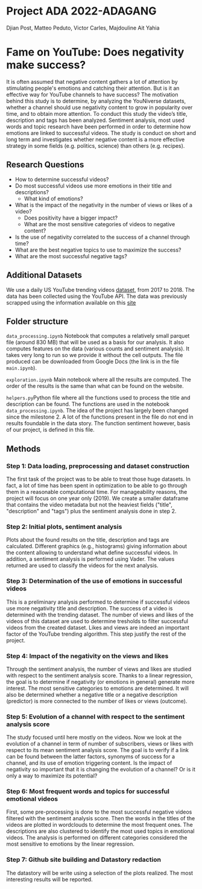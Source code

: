 # Project ADA 2022-ADAGANG
Djian Post, Matteo Peduto, Victor Carles, Majdouline Ait Yahia

# Fame on YouTube: Does negativity make success?

It is often assumed that negative content gathers a lot of attention by stimulating people's emotions and catching their attention. But is it an effective way for YouTube channels to have success? The motivation behind this study is to determine, by analyzing the YouNiverse datasets, whether a channel should use negativity content to grow in popularity over time, and to obtain more attention. To conduct this study the video’s title, description and tags has been analyzed. Sentiment analysis, most used words and topic research have been performed in order to determine how emotions are linked to successful videos. The study is conduct on short and long term and investigates whether negative content is a more effective strategy in some fields (e.g. politics, science) than others (e.g. recipes). 

## Research Questions

* How to determine successful videos?
* Do most successful videos use more emotions in their title and descriptions? 
    * What kind of emotions?
* What is the impact of the negativity in the number of views or likes of a video?
    * Does positivity have a bigger impact?
    *	What are the most sensitive categories of videos to negative content?
* Is the use of negativity correlated to the success of a channel through time?
* What are the best negative topics to use to maximize the success?
* What are the most successful negative tags?

## Additional Datasets

We use a daily US YouTube trending videos [dataset](https://www.kaggle.com/datasets/datasnaek/youtube-new?select=USvideos.csv), from 2017 to 2018. The data has been collected using the YouTube API. The data was previously scrapped using the information available on this [site](https://github.com/mitchelljy/Trending-YouTube-Scraper/tree/master/output)


## Folder structure

`data_processing.ipynb` Notebook that computes a relatively small parquet file (around 830 MB) that will be used as a basis for our analysis. It also computes features on the data (various counts and sentiment analysis).
It takes very long to run so we provide it without the cell outputs. The file produced can be downloaded from Google Docs (the link is in the file `main.ipynb`).

`exploration.ipynb` Main notebook where all the results are computed. The order of the results is the same than what can be found on the website.

`helpers.py`Python file where all the functions used to process the title and description can be found. The functions are used in the notebook `data_processing.ipynb`. The idea of the project has largely been changed since the milestone 2. A lot of the functions present in the file do not end in results foundable in the data story. The function sentiment however, basis of our project, is defined in this file.


## Methods

### Step 1: Data loading, preprocessing and dataset construction
The first task of the project was to be able to treat those huge datasets. In fact, a lot of time has been spent in optimization to be able to go through them in a reasonable computational time. For manageability reasons, the project will focus on one year only (2019). We create a smaller dataframe that contains the video metadata but not the heaviest fields ("title", "description" and "tags") plus the sentiment analysis done in step 2.

### Step 2: Initial plots, sentiment analysis
Plots about the found results on the title, description and tags are calculated. Different graphics (e.g., histograms) giving information about the content allowing to understand what define successful videos. In addition, a sentiment analysis is performed using Vader. The values returned are used to classify the videos for the next analysis.

### Step 3: Determination of the use of emotions in successful videos
This is a preliminary analysis performed to determine if successful videos use more negativity title and description. The success of a video is determined with the trending dataset. The number of views and likes of the videos of this dataset are used to determine tresholds to filter successful videos from the created dataset. Likes and views are indeed an important factor of the YouTube trending algorithm. This step justify the rest of the project. 

### Step 4: Impact of the negativity on the views and likes
Through the sentiment analysis, the number of views and likes are studied with respect to the sentiment analysis score. Thanks to a linear regression, the goal is to determine if negativity (or emotions in general) generate more interest. The most sensitive categories to emotions are determined. It will also be determined whether a negative title or a negative description (predictor) is more connected to the number of likes or views (outcome).

### Step 5: Evolution of a channel with respect to the sentiment analysis score
The study focused until here mostly on the videos. Now we look at the evolution of a channel in term of number of subscribers, views or likes with respect to its mean sentiment analysis score. The goal is to verify if a link can be found between the latter factors, synonyms of success for a channel, and its use of emotion triggering content. Is the impact of negativity so important that it is changing the evolution of a channel? Or is it only a way to maximize its potential?

### Step 6: Most frequent words and topics for successful emotional videos 
First, some pre-processing is done to the most successful negative videos filtered with the sentiment analysis score. Then the words in the titles of the videos are plotted in wordclouds to determine the most frequent ones. The descriptions are also clustered to identify the most used topics in emotional videos. The analysis is performed on different categories considered the most sensitive to emotions by the linear regression. 

### Step 7: Github site building and Datastory redaction
The datastory will be write using a selection of the plots realized. The most interesting results will be reported.



